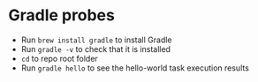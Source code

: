 # Gradle probes
- Run `brew install gradle` to install Gradle
- Run `gradle -v` to check that it is installed
- `cd` to repo root folder
- Run `gradle hello` to see the hello-world task execution results